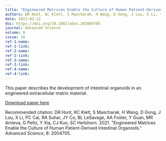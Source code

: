 ```yaml
---
title: "Engineered Matrices Enable the Culture of Human Patient-Derived Intestinal Organoids"
authors: DR Hunt, KC Klett, S Mascharak, H Wang, D Gong, J Lou, X Li, <b>PC Cai</b>, RA Suhar, JY Co, BL LeSavage, AA Foster, Y Guan, MR Amieva, G Peltz, Y Xia, CJ Kuo, SC Heilshorn
date: 2021-03-12
doi: https://doi.org/10.1002/advs.202004705
journal: Advanced Science
volume: 8
issue: 10
ref-1-name: 
ref-1-link: 
ref-2-name: 
ref-2-link: 
ref-3-name:
ref-3-link:
ref-4-name:
ref-4-link:
---
```


This paper describes the development of intestinal organoids in an engineered extracellular matrix material.

[Download paper here](https://onlinelibrary.wiley.com/doi/10.1002/advs.202004705)

Recommended citation: DR Hunt, KC Klett, S Mascharak, H Wang, D Gong, J Lou, X Li, PC Cai, RA Suhar, JY Co, BL LeSavage, AA Foster, Y Guan, MR Amieva, G Peltz, Y Xia, CJ Kuo, SC Heilshorn. 2021. "Engineered Matrices Enable the Culture of Human Patient-Derived Intestinal Organoids." <i>Advanced Science</i>, 8: 2004705.
